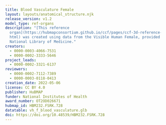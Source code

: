 ```yaml
---
title: Blood Vasculature Female
layout: layouts/anatomical_structure.njk
release_version: v1.2
model_type: ref-organs
description: "[This reference
  organ](https://hubmapconsortium.github.io/ccf/pages/ccf-3d-reference-library.\
  html) was created using data from the Visible Human Female, provided by the
  National Library of Medicine."
creators:
  - 0000-0003-4066-7531
  - 0000-0002-3333-5646
project_leads:
  - 0000-0002-3321-6137
reviewers:
  - 0000-0002-7112-7389
  - 0000-0003-0118-0413
creation_date: 2022-05-06
license: CC BY 4.0
publisher: HuBMAP
funder: National Institutes of Health
award_number: OT2OD026671
hubmap_id: HBM232.FSRK.728
datatable: vh_f_blood_vasculature.glb
doi: https://doi.org/10.48539/HBM232.FSRK.728
---
```

